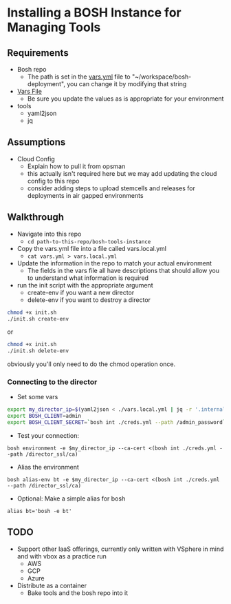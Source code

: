 # Installing a BOSH Instance for Managing Tools

## Requirements

* Bosh repo
  * The path is set in the [vars.yml](vars.yml) file to "~/workspace/bosh-deployment", you can change it by modifying that string
* [Vars File](vars.yml)
  * Be sure you update the values as is appropriate for your environment
* tools
  * yaml2json
  * jq

## Assumptions

* Cloud Config
  * Explain how to pull it from opsman
  * this actually isn't required here but we may add updating the cloud config to this repo
  * consider adding steps to upload stemcells and releases for deployments in air gapped environments

## Walkthrough

* Navigate into this repo
  * `cd path-to-this-repo/bosh-tools-instance`
* Copy the vars.yml file into a file called vars.local.yml
  * `cat vars.yml > vars.local.yml`
* Update the information in the repo to match your actual environment
  * The fields in the vars file all have descriptions that should allow you to understand what information is required
* run the init script with the appropriate argument
  * create-env if you want a new director
  * delete-env if you want to destroy a director

```bash
chmod +x init.sh
./init.sh create-env
```

or

```bash
chmod +x init.sh
./init.sh delete-env
```

obviously you'll only need to do the chmod operation once.

### Connecting to the director

* Set some vars

```bash
export my_director_ip=$(yaml2json < ./vars.local.yml | jq -r '.internal_ip')
export BOSH_CLIENT=admin
export BOSH_CLIENT_SECRET=`bosh int ./creds.yml --path /admin_password`
```

* Test your connection:

`bosh environment -e $my_director_ip --ca-cert <(bosh int ./creds.yml --path /director_ssl/ca)`

* Alias the environment

`bosh alias-env bt -e $my_director_ip --ca-cert <(bosh int ./creds.yml --path /director_ssl/ca)`

* Optional: Make a simple alias for bosh

`alias bt='bosh -e bt'`

## TODO

* Support other IaaS offerings, currently only written with VSphere in mind and with vbox as a practice run
  * AWS
  * GCP
  * Azure
* Distribute as a container
  * Bake tools and the bosh repo into it

